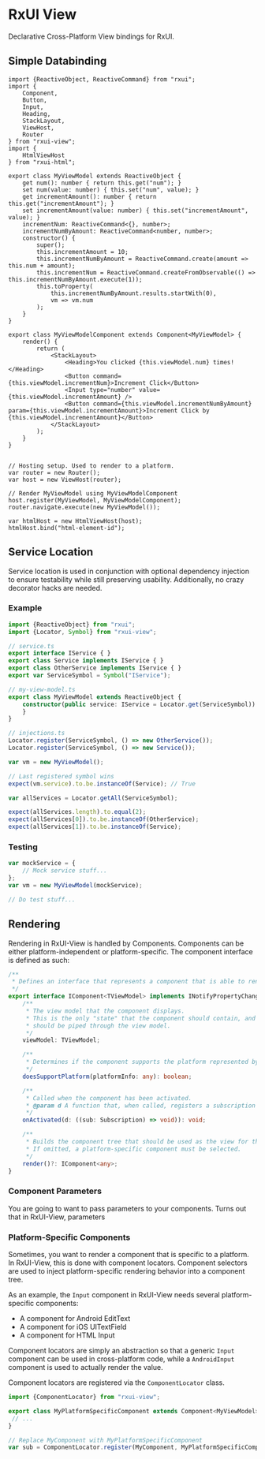 # RxUI View
Declarative Cross-Platform View bindings for RxUI.

## Simple Databinding

```tsx
import {ReactiveObject, ReactiveCommand} from "rxui";
import {
    Component, 
    Button, 
    Input, 
    Heading, 
    StackLayout, 
    ViewHost,
    Router
} from "rxui-view";
import {
    HtmlViewHost
} from "rxui-html";

export class MyViewModel extends ReactiveObject {
    get num(): number { return this.get("num"); }
    set num(value: number) { this.set("num", value); }
    get incrementAmount(): number { return this.get("incrementAmount"); }
    set incrementAmount(value: number) { this.set("incrementAmount", value); }
    incrementNum: ReactiveCommand<{}, number>;
    incrementNumByAmount: ReactiveCommand<number, number>;
    constructor() {
        super();
        this.incrementAmount = 10;
        this.incrementNumByAmount = ReactiveCommand.create(amount => this.num + amount);
        this.incrementNum = ReactiveCommand.createFromObservable(() => this.incrementNumByAmount.execute(1));
        this.toProperty(
            this.incrementNumByAmount.results.startWith(0),
            vm => vm.num
        );
    }
}

export class MyViewModelComponent extends Component<MyViewModel> {
    render() {
        return (
            <StackLayout>
                <Heading>You clicked {this.viewModel.num} times!</Heading>
                <Button command={this.viewModel.incrementNum}>Increment Click</Button>
                <Input type="number" value={this.viewModel.incrementAmount} />
                <Button command={this.viewModel.incrementNumByAmount} param={this.viewModel.incrementAmount}>Increment Click by {this.viewModel.incrementAmount}</Button>
            </StackLayout>
        );
    }
}


// Hosting setup. Used to render to a platform.
var router = new Router();
var host = new ViewHost(router);

// Render MyViewModel using MyViewModelComponent
host.register(MyViewModel, MyViewModelComponent);
router.navigate.execute(new MyViewModel());

var htmlHost = new HtmlViewHost(host);
htmlHost.bind("html-element-id");
``` 

## Service Location

Service location is used in conjunction with optional dependency injection to ensure
testability while still preserving usability. Additionally, no crazy decorator hacks are needed.

### Example

```typescript
import {ReactiveObject} from "rxui";
import {Locator, Symbol} from "rxui-view";

// service.ts
export interface IService { }
export class Service implements IService { }
export class OtherService implements IService { }
export var ServiceSymbol = Symbol("IService");

// my-view-model.ts
export class MyViewModel extends ReactiveObject {
    constructor(public service: IService = Locator.get(ServiceSymbol)) {
    }
}

// injections.ts
Locator.register(ServiceSymbol, () => new OtherService());
Locator.register(ServiceSymbol, () => new Service());

var vm = new MyViewModel();

// Last registered symbol wins
expect(vm.service).to.be.instanceOf(Service); // True

var allServices = Locator.getAll(ServiceSymbol);

expect(allServices.length).to.equal(2);
expect(allServices[0]).to.be.instanceOf(OtherService);
expect(allServices[1]).to.be.instanceOf(Service);
```

### Testing

```typescript
var mockService = {
    // Mock service stuff...
};
var vm = new MyViewModel(mockService);

// Do test stuff...
```

## Rendering

Rendering in RxUI-View is handled by Components. Components can be either platform-independent or platform-specific.
The component interface is defined as such:

```typescript
/**
 * Defines an interface that represents a component that is able to render the given view model.
 */
export interface IComponent<TViewModel> implements INotifyPropertyChanged {
    /**
     * The view model that the component displays.
     * This is the only "state" that the component should contain, and all of the interactions
     * should be piped through the view model.
     */
    viewModel: TViewModel;

    /**
     * Determines if the component supports the platform represented by the given info.
     */
    doesSupportPlatform(platformInfo: any): boolean;

    /**
     * Called when the component has been activated.
     * @param d A function that, when called, registers a subscription that will be unsubscribed when the component is deactivated.
     */
    onActivated(d: ((sub: Subscription) => void)): void;

    /**
     * Builds the component tree that should be used as the view for the given view model.
     * If omitted, a platform-specific component must be selected.
     */
    render()?: IComponent<any>;
}
```

### Component Parameters

You are going to want to pass parameters to your components. Turns out that in RxUI-View, parameters 

### Platform-Specific Components

Sometimes, you want to render a component that is specific to a platform. In RxUI-View, this is done with component locators.
Component selectors are used to inject platform-specific rendering behavior into a component tree.

As an example, the `Input` component in RxUI-View needs several platform-specific components:

 - A component for Android EditText
 - A component for iOS UITextField
 - A component for HTML Input

Component locators are simply an abstraction so that a generic `Input` component can be used in cross-platform code, while
a `AndroidInput` component is used to actually render the value.

Component locators are registered via the `ComponentLocator` class.

```typescript
import {ComponentLocator} from "rxui-view";

export class MyPlatformSpecificComponent extends Component<MyViewModel> {
 // ...
}

// Replace MyComponent with MyPlatformSpecificComponent
var sub = ComponentLocator.register(MyComponent, MyPlatformSpecificComponent);
```

